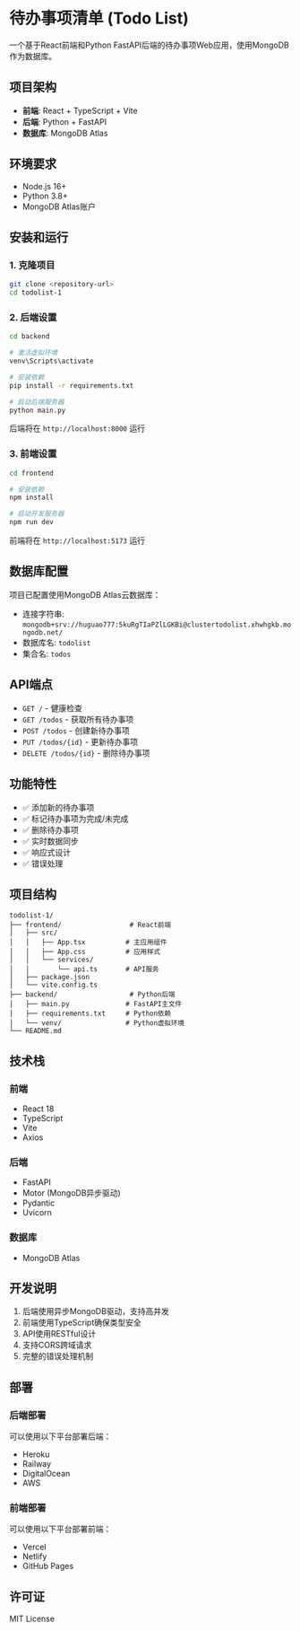 # 待办事项清单 (Todo List)

一个基于React前端和Python FastAPI后端的待办事项Web应用，使用MongoDB作为数据库。

## 项目架构

- **前端**: React + TypeScript + Vite
- **后端**: Python + FastAPI
- **数据库**: MongoDB Atlas

## 环境要求

- Node.js 16+
- Python 3.8+
- MongoDB Atlas账户

## 安装和运行

### 1. 克隆项目
```bash
git clone <repository-url>
cd todolist-1
```

### 2. 后端设置

```bash
cd backend

# 激活虚拟环境
venv\Scripts\activate

# 安装依赖
pip install -r requirements.txt

# 启动后端服务器
python main.py
```

后端将在 `http://localhost:8000` 运行

### 3. 前端设置

```bash
cd frontend

# 安装依赖
npm install

# 启动开发服务器
npm run dev
```

前端将在 `http://localhost:5173` 运行

## 数据库配置

项目已配置使用MongoDB Atlas云数据库：
- 连接字符串: `mongodb+srv://huguao777:5kuRgTIaPZlLGKBi@clustertodolist.xhwhgkb.mongodb.net/`
- 数据库名: `todolist`
- 集合名: `todos`

## API端点

- `GET /` - 健康检查
- `GET /todos` - 获取所有待办事项
- `POST /todos` - 创建新待办事项
- `PUT /todos/{id}` - 更新待办事项
- `DELETE /todos/{id}` - 删除待办事项

## 功能特性

- ✅ 添加新的待办事项
- ✅ 标记待办事项为完成/未完成
- ✅ 删除待办事项
- ✅ 实时数据同步
- ✅ 响应式设计
- ✅ 错误处理

## 项目结构

```
todolist-1/
├── frontend/                 # React前端
│   ├── src/
│   │   ├── App.tsx          # 主应用组件
│   │   ├── App.css          # 应用样式
│   │   └── services/
│   │       └── api.ts       # API服务
│   ├── package.json
│   └── vite.config.ts
├── backend/                  # Python后端
│   ├── main.py              # FastAPI主文件
│   ├── requirements.txt     # Python依赖
│   └── venv/                # Python虚拟环境
└── README.md
```

## 技术栈

### 前端
- React 18
- TypeScript
- Vite
- Axios

### 后端
- FastAPI
- Motor (MongoDB异步驱动)
- Pydantic
- Uvicorn

### 数据库
- MongoDB Atlas

## 开发说明

1. 后端使用异步MongoDB驱动，支持高并发
2. 前端使用TypeScript确保类型安全
3. API使用RESTful设计
4. 支持CORS跨域请求
5. 完整的错误处理机制

## 部署

### 后端部署
可以使用以下平台部署后端：
- Heroku
- Railway
- DigitalOcean
- AWS

### 前端部署
可以使用以下平台部署前端：
- Vercel
- Netlify
- GitHub Pages

## 许可证

MIT License 
